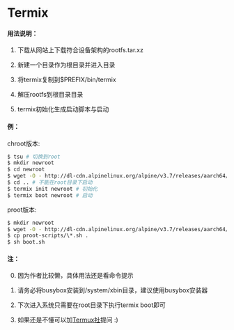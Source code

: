 # Termix #

#### 用法说明： ####

1. 下载从网站上下载符合设备架构的rootfs.tar.xz

2. 新建一个目录作为根目录并进入目录

3. 将termix复制到$PREFIX/bin/termix

4. 解压rootfs到根目录目录

5. termix初始化生成启动脚本与启动

#### 例： ####

chroot版本:  
```sh
$ tsu # 切换到root  
$ mkdir newroot  
$ cd newroot  
$ wget -O - http://dl-cdn.alpinelinux.org/alpine/v3.7/releases/aarch64/alpine-minirootfs-3.7.0-aarch64.tar.gz | tee alpine.tgz | tar xzvf -  
$ cd .. # 不能在root目录下启动  
$ termix init newroot # 初始化  
$ termix boot newroot # 启动  
```

proot版本:  
```sh
$ mkdir newroot  
$ wget -O - http://dl-cdn.alpinelinux.org/alpine/v3.7/releases/aarch64/alpine-minirootfs-3.7.0-aarch64.tar.gz | tee alpine.tgz | tar xzvf -  
$ cp proot-scripts/\*.sh .  
$ sh boot.sh  
```

#### 注： ####

0. 因为作者比较懒，具体用法还是看命令提示

1. 请务必将busybox安装到/system/xbin目录，建议使用busybox安装器

2. 下次进入系统只需要在root目录下执行termix boot即可

3. 如果还是不懂可以加[Termux社](https://jq.qq.com/?_wv=1027&k=5IgZl4r)提问 :)

